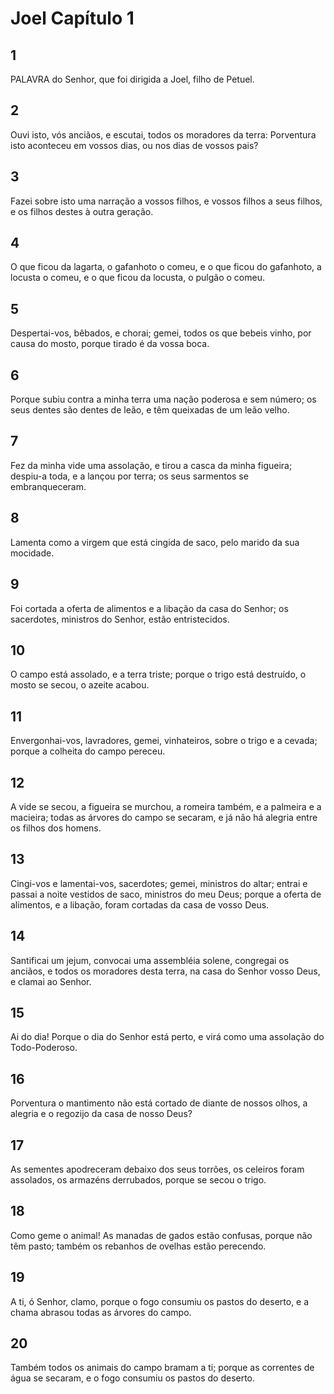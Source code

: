 # Joel Capítulo 1

## 1
PALAVRA do Senhor, que foi dirigida a Joel, filho de Petuel.

## 2
Ouvi isto, vós anciãos, e escutai, todos os moradores da terra: Porventura isto aconteceu em vossos dias, ou nos dias de vossos pais?

## 3
Fazei sobre isto uma narração a vossos filhos, e vossos filhos a seus filhos, e os filhos destes à outra geração.

## 4
O que ficou da lagarta, o gafanhoto o comeu, e o que ficou do gafanhoto, a locusta o comeu, e o que ficou da locusta, o pulgão o comeu.

## 5
Despertai-vos, bêbados, e chorai; gemei, todos os que bebeis vinho, por causa do mosto, porque tirado é da vossa boca.

## 6
Porque subiu contra a minha terra uma nação poderosa e sem número; os seus dentes são dentes de leão, e têm queixadas de um leão velho.

## 7
Fez da minha vide uma assolação, e tirou a casca da minha figueira; despiu-a toda, e a lançou por terra; os seus sarmentos se embranqueceram.

## 8
Lamenta como a virgem que está cingida de saco, pelo marido da sua mocidade.

## 9
Foi cortada a oferta de alimentos e a libação da casa do Senhor; os sacerdotes, ministros do Senhor, estão entristecidos.

## 10
O campo está assolado, e a terra triste; porque o trigo está destruído, o mosto se secou, o azeite acabou.

## 11
Envergonhai-vos, lavradores, gemei, vinhateiros, sobre o trigo e a cevada; porque a colheita do campo pereceu.

## 12
A vide se secou, a figueira se murchou, a romeira também, e a palmeira e a macieira; todas as árvores do campo se secaram, e já não há alegria entre os filhos dos homens.

## 13
Cingi-vos e lamentai-vos, sacerdotes; gemei, ministros do altar; entrai e passai a noite vestidos de saco, ministros do meu Deus; porque a oferta de alimentos, e a libação, foram cortadas da casa de vosso Deus.

## 14
Santificai um jejum, convocai uma assembléia solene, congregai os anciãos, e todos os moradores desta terra, na casa do Senhor vosso Deus, e clamai ao Senhor.

## 15
Ai do dia! Porque o dia do Senhor está perto, e virá como uma assolação do Todo-Poderoso.

## 16
Porventura o mantimento não está cortado de diante de nossos olhos, a alegria e o regozijo da casa de nosso Deus?

## 17
As sementes apodreceram debaixo dos seus torrões, os celeiros foram assolados, os armazéns derrubados, porque se secou o trigo.

## 18
Como geme o animal! As manadas de gados estão confusas, porque não têm pasto; também os rebanhos de ovelhas estão perecendo.

## 19
A ti, ó Senhor, clamo, porque o fogo consumiu os pastos do deserto, e a chama abrasou todas as árvores do campo.

## 20
Também todos os animais do campo bramam a ti; porque as correntes de água se secaram, e o fogo consumiu os pastos do deserto.

